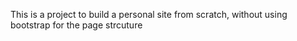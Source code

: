 This is a project to build a personal site from scratch, without using bootstrap for the page strcuture
